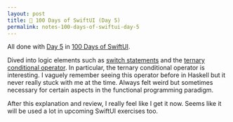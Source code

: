 ```yaml
---
layout: post
title: 📔 100 Days of SwiftUI (Day 5)
permalink: notes-100-days-of-swiftui-day-5
---
```


All done with [Day 5](https://www.hackingwithswift.com/100/swiftui/5) in [100 Days of SwiftUI](https://www.hackingwithswift.com/100/swiftui).

Dived into logic elements such as [switch statements](https://en.wikipedia.org/wiki/Switch_statement) and the [ternary conditional operator](). In particular, the ternary conditional operator is interesting. I vaguely remember seeing this operator before in Haskell but it never really stuck with me at the time. Always felt weird but sometimes necessary for certain aspects in the functional programming paradigm.

After this explanation and review, I really feel like I get it now. Seems like it will be used a lot in upcoming SwiftUI exercises too.
